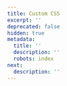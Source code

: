 ```yaml
---
title: Custom CSS
excerpt: ''
deprecated: false
hidden: true
metadata:
  title: ''
  description: ''
  robots: index
next:
  description: ''
---
```

<ComingSoon />